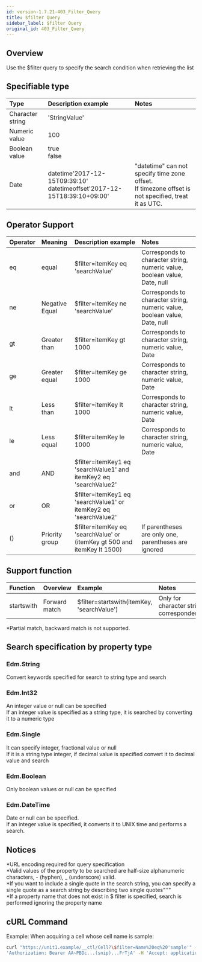 ```yaml
---
id: version-1.7.21-403_Filter_Query
title: $filter Query
sidebar_label: $filter Query
original_id: 403_Filter_Query
---
```


## Overview

Use the $filter query to specify the search condition when retrieving the list

## Specifiable type

|Type|Description example|Notes|
|:--|:--|:--|
|Character string|'StringValue'||
|Numeric value|100||
|Boolean value|true<br>false||
|Date|datetime'2017-12-15T09:39:10'<br>datetimeoffset'2017-12-15T18:39:10+09:00'|"datetime" can not specify time zone offset.<br>If timezone offset is not specified, treat it as UTC.|

## Operator Support

|Operator|Meaning|Description example|Notes|
|:--|:--|:--|:--|
|eq|equal|$filter=itemKey eq 'searchValue'|Corresponds to character string, numeric value, boolean value, Date, null|
|ne|Negative Equal|$filter=itemKey ne 'searchValue'|Corresponds to character string, numeric value, boolean value, Date, null|
|gt|Greater than|$filter=itemKey gt 1000|Corresponds to character string, numeric value, Date|
|ge|Greater equal|$filter=itemKey ge 1000|Corresponds to character string, numeric value, Date|
|lt|Less than|$filter=itemKey lt 1000|Corresponds to character string, numeric value, Date|
|le|Less equal|$filter=itemKey le 1000|Corresponds to character string, numeric value, Date|
|and|AND|$filter=itemKey1 eq 'searchValue1' and itemKey2 eq 'searchValue2'||
|or|OR|$filter=itemKey1 eq 'searchValue1' or itemKey2 eq 'searchValue2'||
|()|Priority group|$filter=itemKey eq 'searchValue' or (itemKey gt 500 and itemKey lt 1500)|If parentheses are only one, parentheses are ignored|

## Support function

|Function|Overview|Example|Notes|
|:--|:--|:--|:--|
|startswith|Forward match|$filter=startswith(itemKey, 'searchValue')|Only for character string correspondence|

\*Partial match, backward match is not supported.

## Search specification by property type

### Edm.String

Convert keywords specified for search to string type and search

### Edm.Int32

An integer value or null can be specified  
If an integer value is specified as a string type, it is searched by converting it to a numeric type

### Edm.Single

It can specify integer, fractional value or null  
If it is a string type integer, if decimal value is specified convert it to decimal value and search

### Edm.Boolean

Only boolean values or null can be specified

### Edm.DateTime

Date or null can be specified.  
If an integer value is specified, it converts it to UNIX time and performs a search.

## Notices

\*URL encoding required for query specification  
\*Valid values of the property to be searched are half-size alphanumeric characters, - (hyphen), \_ (underscore) valid.  
\*If you want to include a single quote in the search string, you can specify a single quote as a search string by describing two single quotes"''"  
\*If a property name that does not exist in $ filter is specified, search is performed ignoring the property name  

## cURL Command

Example: When acquiring a cell whose cell name is sample:

```sh
curl "https://unit1.example/__ctl/Cell?\$filter=Name%20eq%20'sample'" -X GET -i -H \
'Authorization: Bearer AA~PBDc...(snip)...FrTjA' -H 'Accept: application/json'
```

